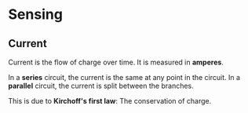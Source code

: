 # Sensing

## Current
Current is the flow of charge over time. It is measured in **amperes**.

In a **series** circuit, the current is the same at any point in the circuit. In a **parallel** circuit, the current is split between the branches.

This is due to **Kirchoff's first law**: The conservation of charge.
